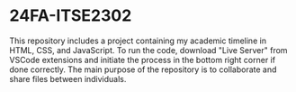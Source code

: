 # 24FA-ITSE2302
This repository includes a project containing my academic timeline in HTML, CSS, and JavaScript. To run the code, download "Live Server" from VSCode extensions and initiate the process in the bottom right corner if done correctly. The main purpose of the repository is to collaborate and share files between individuals.
